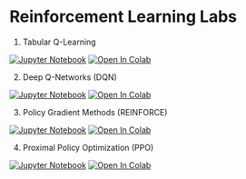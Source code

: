 # Reinforcement Learning Labs

1. Tabular Q-Learning

[![Jupyter Notebook](https://img.shields.io/badge/Jupyter-Notebook-green.svg)](./rl_tabularq_todo.ipynb) [![Open In Colab](https://colab.research.google.com/assets/colab-badge.svg)](https://colab.research.google.com/github/telecombcn-dl/labs-all/blob/main/labs/rl/rl_tabularq_todo.ipynb)

2. Deep Q-Networks (DQN)

[![Jupyter Notebook](https://img.shields.io/badge/Jupyter-Notebook-green.svg)](./rl_dqn_todo.ipynb) [![Open In Colab](https://colab.research.google.com/assets/colab-badge.svg)](https://colab.research.google.com/github/telecombcn-dl/labs-all/blob/main/labs/rl/rl_dqn_todo.ipynb)

3. Policy Gradient Methods (REINFORCE)

[![Jupyter Notebook](https://img.shields.io/badge/Jupyter-Notebook-green.svg)](./rl_reinforce_todo.ipynb) [![Open In Colab](https://colab.research.google.com/assets/colab-badge.svg)](https://colab.research.google.com/github/telecombcn-dl/labs-all/blob/main/labs/rl/rl_reinforce_todo.ipynb)

4. Proximal Policy Optimization (PPO)

[![Jupyter Notebook](https://img.shields.io/badge/Jupyter-Notebook-green.svg)](./rl_ppo_todo.ipynb) [![Open In Colab](https://colab.research.google.com/assets/colab-badge.svg)](https://colab.research.google.com/github/telecombcn-dl/labs-all/blob/main/labs/rl/rl_ppo_todo.ipynb)


